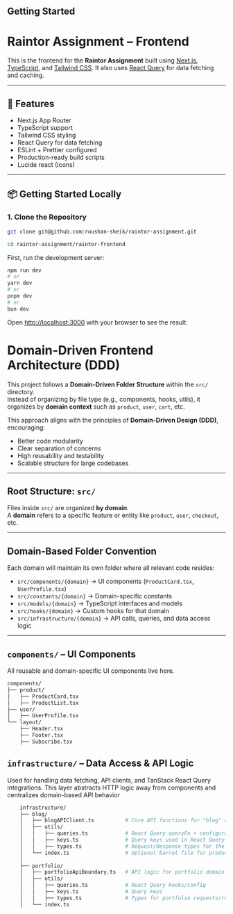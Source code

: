  
## Getting Started
# Raintor Assignment – Frontend

This is the frontend for the **Raintor Assignment** built using [Next.js](https://nextjs.org/), [TypeScript](https://www.typescriptlang.org/), and [Tailwind CSS](https://tailwindcss.com/). It also uses [React Query](https://tanstack.com/query/latest) for data fetching and caching.

---

## 🚀 Features

- Next.js App Router
- TypeScript support
- Tailwind CSS styling
- React Query for data fetching
- ESLint + Prettier configured
- Production-ready build scripts
- Lucide react (Icons)

---

## 📦 Getting Started Locally

### 1. Clone the Repository

```bash
git clone git@github.com:roushan-sheik/raintor-assignment.git
```
```bash
cd raintor-assignment/raintor-frontend
```


First, run the development server:

```bash
npm run dev
# or
yarn dev
# or
pnpm dev
# or
bun dev
```

Open [http://localhost:3000](http://localhost:3000) with your browser to see the result.

# Domain-Driven Frontend Architecture (DDD)

This project follows a **Domain-Driven Folder Structure** within the `src/` directory.  
Instead of organizing by file type (e.g., components, hooks, utils), it organizes by **domain context** such as `product`, `user`, `cart`, etc.

This approach aligns with the principles of **Domain-Driven Design (DDD)**, encouraging:

- Better code modularity
- Clear separation of concerns
- High reusability and testability
- Scalable structure for large codebases

---


## Root Structure: `src/`

Files inside `src/` are organized **by domain**.  
A **domain** refers to a specific feature or entity like `product`, `user`, `checkout`, etc.

---

## Domain-Based Folder Convention

Each domain will maintain its own folder where all relevant code resides:

- `src/components/{domain}` → UI components (`ProductCard.tsx`, `UserProfile.tsx`)
- `src/constants/{domain}` → Domain-specific constants
- `src/models/{domain}` → TypeScript interfaces and models
- `src/hooks/{domain}` → Custom hooks for that domain
- `src/infrastructure/{domain}` → API calls, queries, and data access logic

---

## `components/` – UI Components

All reusable and domain-specific UI components live here.

```bash
components/
├── product/
│   ├── ProductCard.tsx
│   ├── ProductList.tsx
├── user/
│   ├── UserProfile.tsx
└── layout/
    ├── Header.tsx
    ├── Footer.tsx
    ├── Subscribe.tsx
```

## `infrastructure/` – Data Access & API Logic
Used for handling data fetching, API clients, and TanStack React Query integrations.
This layer abstracts HTTP logic away from components and centralizes domain-based API behavior
 
```bash
    infrastructure/
    ├── blog/
    │   ├── blogAPIClient.ts          # Core API functions for "blog" domain
    │   ├── utils/
    │   │   ├── queries.ts            # React Query queryFn + configuration
    │   │   ├── keys.ts               # Query keys used in React Query
    │   │   ├── types.ts              # Request/Response types for the product API
    │   └── index.ts                  # Optional barrel file for product infrastructure
    │
    ├── portfolio/
    │   ├── portfolioApiBoundary.ts   # API logic for portfolio domain
    │   ├── utils/
    │   │   ├── queries.ts            # React Query hooks/config
    │   │   ├── keys.ts               # Query keys
    │   │   ├── types.ts              # Types for portfolio requests/responses
    │   └── index.ts
```